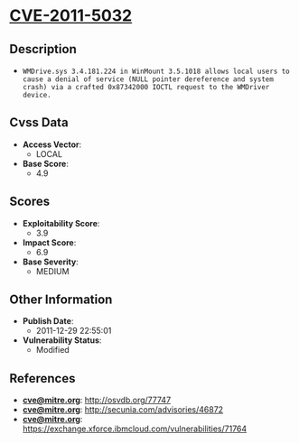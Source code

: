 
# [CVE-2011-5032](http://osvdb.org/77747)

## Description

- `WMDrive.sys 3.4.181.224 in WinMount 3.5.1018 allows local users to cause a denial of service (NULL pointer dereference and system crash) via a crafted 0x87342000 IOCTL request to the WMDriver device.`

## Cvss Data

- **Access Vector**:
  - LOCAL
- **Base Score**:
  - 4.9

## Scores

- **Exploitability Score**:
  - 3.9
- **Impact Score**:
  - 6.9
- **Base Severity**:
  - MEDIUM

## Other Information

- **Publish Date**:
  - 2011-12-29 22:55:01
- **Vulnerability Status**:
  - Modified

## References

- **cve@mitre.org**: http://osvdb.org/77747
- **cve@mitre.org**: http://secunia.com/advisories/46872
- **cve@mitre.org**: https://exchange.xforce.ibmcloud.com/vulnerabilities/71764

